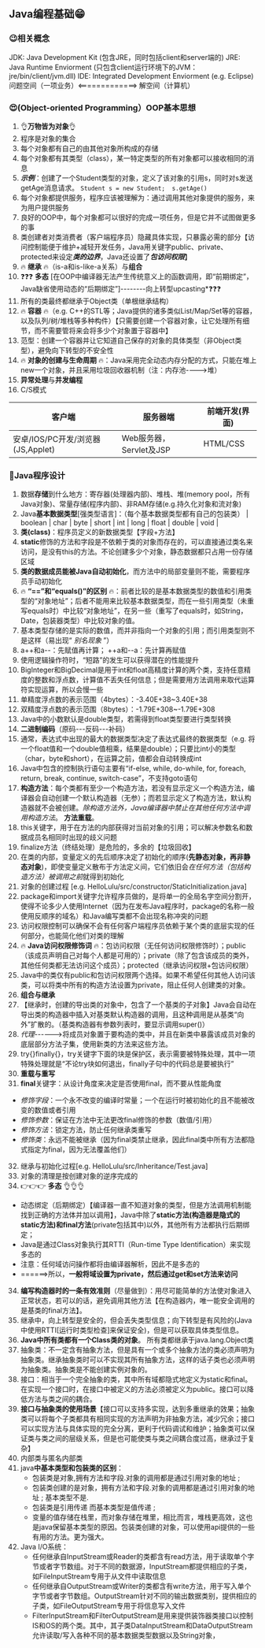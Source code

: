 ## Java编程基础😁

### 😉相关概念
JDK: Java Development Kit (包含JRE，同时包括client和server端的)
JRE: Java Runtime Enviorment (只包含client运行环境下的JVM：jre/bin/client/jvm.dll)
IDE: Integrated Development Enviorment (e.g. Eclipse)
问题空间（一项业务）<=============>   解空间（计算机）

### 😍(Object-oriented Programming）OOP基本思想
1. 👌**万物皆为对象**👌
2. 程序是对象的集合
3. 每个对象都有自己的由其他对象所构成的存储
4. 每个对象都有其类型（class），某一特定类型的所有对象都可以接收相同的消息
5. ***示例***：创建了一个Student类型的对象，定义了该对象的引用s，同时对s发送getAge消息请求。
 `Student s = new Student; 
 s.getAge()`
8. 每个对象都提供服务，程序应该被理解为：通过调用其他对象提供的服务，来为用户提供服务
9. 良好的OOP中，每个对象都可以很好的完成一项任务，但是它并不试图做更多的事
10. 类创建者对类消费者（客户端程序员）隐藏具体实现，只暴露必需的部分【访问控制能便于维护+减轻开发任务，Java用关键字public、private、protected来设定*****类的边界*****，Java还设置了*****包访问权限*****】
11. 🔥 **继承** 🔥（is-a和is-like-a关系）与**组合**
12. ❓❓❓ **多态** [在OOP中编译器无法产生传统意义上的函数调用，即“前期绑定”，Java缺省使用动态的“后期绑定”]--------向上转型upcasting*❓❓❓
13. 所有的类最终都继承于Object类（单根继承结构）
14. 🔥 **容器** 🔥（e.g. C++的STL等；Java提供的诸多类似List/Map/Set等的容器，以及队列/树/堆栈等多种构件）【只需要创建一个容器对象，让它处理所有细节，而不需要管将来会将多少个对象置于容器中】
15. 范型：创建一个容器并让它知道自己保存的对象的具体类型（非Object类型），避免向下转型的不安全性
16. 🔥 **对象的创建与生命周期** 🔥：Java采用完全动态内存分配的方式，只能在堆上new一个对象，并且采用垃圾回收器机制（注：内存池---->堆）
17. **异常处理**与**并发编程**
18. C/S模式

| 客户端 | 服务器端 | 前端开发(界面) |
|--|--|--|
| 安卓/IOS/PC开发/浏览器(JS,Applet) | Web服务器，Servlet及JSP | HTML/CSS |


###  📝Java程序设计
1. 数据**存储**到什么地方：寄存器(处理器内部)、堆栈、堆(memory pool，所有Java对象)、常量存储(程序内部)、非RAM存储(e.g.持久化对象和流对象)
2. Java**基本数据类型**[强类型语言]：（每个基本数据类型都有自己的包装类）
| boolean | char | byte | short | int | long | float | double | void |
3. **类(class)**：程序员定义的新数据类型【字段+方法】
4. **static**修饰的方法和字段是不依赖于类的对象而存在的，可以直接通过类名来访问，是没有this的方法。不论创建多少个对象，静态数据都只占用一份存储区域
5. **类的数据成员能被Java自动初始化**，而方法中的局部变量则不能，需要程序员手动初始化
6. 🔥 **“==”和“equals()”的区别** 🔥：前者比较的是基本数据类型的数值和引用类型的“对象地址”；后者不能用来比较基本数据类型，而在一些引用类型（未重写equals时）中比较“对象地址”，在另一些（重写了equals时，如String，Date，包装器类型）中比较对象的值。
7. 基本类型存储的是实际的数值，而并非指向一个对象的引用；而引用类型则不是这样（易出现“  *别名现象*  ”）
8. a++和a--：先赋值再计算； ++a和--a：先计算再赋值
9. 使用逻辑操作符时，“短路”的发生可以获得潜在的性能提升
10. BigInteger和BigDecimal是用于int和float高精度计算的两个类，支持任意精度的整数和浮点数，计算值不丢失任何信息；但是需要用方法调用来取代运算符实现运算，所以会慢一些
11. 单精度浮点数的表示范围（4bytes）：-3.40E+38~3.40E+38
12. 双精度浮点数的表示范围（8bytes）：-1.79E+308~-1.79E+308
13. Java中的小数默认是double类型，若需得到float类型要进行类型转换
14. **二进制编码**（原码---反码---补码）
15. 通常，表达式中出现的最大的数据类型决定了表达式最终的数据类型（e.g. 将一个float值和一个double值相乘，结果是double）；只要比int小的类型（char，byte和short），在运算之前，值都会自动转换成int
16. Java中包含的控制执行语句主要有“if-else, while, do-while, for, foreach, return, break, continue, switch-case”，不支持goto语句
17. **构造方法**：每个类都有至少一个构造方法，若没有显示定义一个构造方法，编译器会自动创建一个默认构造器（无参）；而若显示定义了构造方法，默认构造器就不会被创建。*除构造方法外，Java编译器中禁止在其他任何方法中调用构造方法*。      **方法重载**。
18. this关键字，用于在方法的内部获得对当前对象的引用；可以解决参数名和数据成员名相同时出现的歧义问题
19. finalize方法（终结处理）是危险的，多余的【垃圾回收】
20. 在类的内部，变量定义的先后顺序决定了初始化的顺序(**先静态对象，再非静态对象**)，即使变量定义散布于方法定义间，它们依旧会*在任何方法（包括构造方法）被调用之前*就得到初始化 
21. 对象的创建过程 [e.g. HelloLulu/src/constructor/StaticInitialization.java]
22. package和import关键字允许程序员做的，是将单一的全局名字空间分割开，使得不论多少人使用Internet（因为在发布Java程序时，package的名称一般使用反顺序的域名）和Java编写类都不会出现名称冲突的问题
23. 访问权限控制可以确保不会有任何客户端程序员依赖于某个类的底层实现的任何部分，也能简化他们对类的理解
24. 🔥 **Java访问权限修饰词** 🔥：包访问权限（无任何访问权限修饰时）；public（该成员声明自己对每个人都是可用的）；private（除了包含该成员的类外，其他任何类都无法访问这个成员）；protected（继承访问权限+包访问权限）
25. Java中的类仅有public和包访问权限两个选择。如果不希望任何其他人访问该类，可以将类中所有的构造方法设置为private，阻止任何人创建类的对象。
26. **组合与继承** 
27. 【继承时，创建的导出类的对象中，包含了一个基类的子对象】Java会自动在导出类的构造器中插入对基类默认构造器的调用，且这种调用是从基类“向外”扩散的。（基类构造器有参数列表时，要显示调用super()）
28. *代理*------>将成员对象置于要构造的类中，并且在新类中暴露该成员对象的底层部分方法子集，使用新类的方法来这些方法。
29. try{}finally{}，try关键字下面的块是保护区，表示需要被特殊处理，其中一项特殊处理就是“不论try块如何退出，finally子句中的代码总是要被执行”
30. **重载与重写**
31. **final**关键字：从设计角度来决定是否使用final，而不要从性能角度
 - *修饰字段*：一个永不改变的编译时常量；一个在运行时被初始化的且不能被改变的数值或者引用
 - *修饰参数*：保证在方法中无法更改final修饰的参数（数值/引用）
 - *修饰方法*：锁定方法，防止任何继承类重写
 - *修饰类*：永远不能被继承（因为final类禁止继承，因此final类中所有方法都隐式指定为final，因为无法覆盖他们）
32. 继承与初始化过程[e.g. HelloLulu/src/Inheritance/Test.java]
33. 对象的清理是按创建对象的逆序完成的
34. 👉👉👉 **多态** 👌👌👌
 - 动态绑定（后期绑定）【编译器一直不知道对象的类型，但是方法调用机制能找到正确的方法体并加以调用】，Java中除了**static方法(构造器是隐式的static方法)和final方法**(private包括其中)以外，其他所有方法都执行后期绑定；
 - Java是通过Class对象执行其RTTI（Run-time Type Identification）来实现多态的
 - 注意：任何域访问操作都将由编译器解析，因此不是多态的
 - ======>所以，**一般将域设置为private，然后通过get和set方法来访问**

 34. **编写构造器时的一条有效准则**（尽量做到）：用尽可能简单的方法使对象进入正常状态，若可以的话，避免调用其他方法【在构造器内，唯一能安全调用的是基类的final方法】。
 35. 继承中，向上转型是安全的，但会丢失类型信息；向下转型是有风险的(Java中使用RTTI[运行时类型检查]来保证安全)，但是可以获取具体类型信息。
 36. **Java中所有类都有一个Class类的对象**。 所有类都继承于java.lang.Object类
 37. 抽象类：不一定含有抽象方法，但是具有一个或多个抽象方法的类必须声明为抽象类。继承抽象类时可以不实现其所有抽象方法，这样的话子类也必须声明为抽象类。抽象类是不能创建实例对象的。
 38. 接口：相当于一个完全抽象的类，其中所有域都隐式地定义为static和final。在实现一个接口时，在接口中被定义的方法必须被定义为public。接口可以降低方法与类之间的耦合。
 39. **接口与抽象类的使用场景**【接口可以支持多实现，达到多重继承的效果；抽象类可以将每个子类都具有相同实现的方法声明为非抽象方法，减少冗余；接口可以实现方法与具体实现的完全分离，更利于代码调试和维护；抽象类可以保证类与类之间的层级关系，但是也可能使类与类之间耦合度过高，继承过于复杂】
 40. 内部类与匿名内部类
 41. java**中基本类型和包装类的区别**：
	 - 包装类是对象,拥有方法和字段.对象的调用都是通过引用对象的地址 ;
	 - 包装类创建的是对象，拥有方法和字段.对象的调用都是通过引用对象的地址 ; 基本类型不是.
	 - 包装类是引用传递 而基本类型是值传递 ;
	 - 变量的值存储在栈里，而对象存储在堆里，相比而言，堆栈更高效，这也是java保留基本类型的原因。包装类创建的对象，可以使用api提供的一些有用的方法。更为强大。
42. Java I/O系统：
	- 任何继承自InputStream或Reader的类都含有read方法，用于读取单个字节或者字节数组。对于不同的数据源，InputStream都提供相应的子类，如FileInputStream专用于从文件中读取信息
	- 任何继承自OutputStream或Writer的类都含有write方法，用于写入单个字节或者字节数组。OutputStream针对不同的输出数据类别，提供相应的子类，如FileOutputStream专用于将信息写入文件
	- FilterInputStream和FilterOutputStream是用来提供装饰器类接口以控制IS和OS的两个类。其中，其子类DataInputStream和DataOutputStream允许读取/写入各种不同的基本数据类型数据以及String对象，








<!--stackedit_data:
eyJoaXN0b3J5IjpbLTIwMDk3MjYzMjksLTMxMzQ3OTYzMCwtOD
Q4ODczMDU1LDE3NjAyMjEwMzUsLTExMzgxMzc2NTIsMTg5MzUw
NDY5OCwtMTE0ODMxMzM3NiwyNzQ1MzkzNTQsMTIzMzM2NjIzNy
wtMjg1MzgzNzgzLDEyMDM4NzQ3ODAsMTIxNDA0NzI5NiwtMTMw
NzE5Njk3Miw4MDY2NTc2MDksLTQ2NDQ5MzAxNywxMTEwMjA5Nj
gsLTE0MTQ1NDQyNzAsMTU4ODM5MDEyMSwtMTU0MTk0MzY5Miwy
MDczNDY4MTE1XX0=
-->